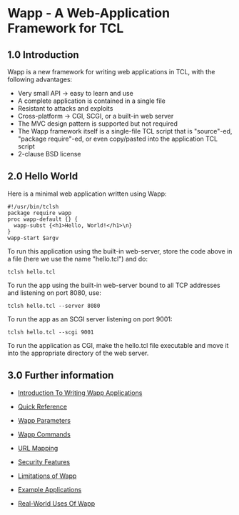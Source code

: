 Wapp - A Web-Application Framework for TCL
==========================================

1.0 Introduction
----------------

Wapp is a new framework for writing web applications in TCL,
with the following advantages:

  *   Very small API &rarr; easy to learn and use
  *   A complete application is contained in a single file
  *   Resistant to attacks and exploits
  *   Cross-platform &rarr; CGI, SCGI, or a built-in web server
  *   The MVC design pattern is supported but not required
  *   The Wapp framework itself is a  single-file TCL script
      that is "source"-ed, "package require"-ed, 
      or even copy/pasted into the application TCL script
  *   2-clause BSD license


2.0 Hello World
---------------

Here is a minimal web application written using Wapp:

>
    #!/usr/bin/tclsh
    package require wapp
    proc wapp-default {} {
      wapp-subst {<h1>Hello, World!</h1>\n}
    }
    wapp-start $argv

To run this application using the built-in web-server, store the code above
in a file (here we use the name "hello.tcl") and do:

>
    tclsh hello.tcl

To run the app using the built-in web-server bound to all TCP addresses
and listening on port 8080, use:

>
    tclsh hello.tcl --server 8080

To run the app as an SCGI server listening on port 9001:

>
    tclsh hello.tcl --scgi 9001

To run the application as CGI, make the hello.tcl file executable and
move it into the appropriate directory of the web server.

3.0 Further information
-----------------------

  *  [Introduction To Writing Wapp Applications](docs/intro.md)

  *  [Quick Reference](docs/quickref.md)

  *  [Wapp Parameters](docs/params.md)

  *  [Wapp Commands](docs/commands.md)

  *  [URL Mapping](docs/urlmapping.md)

  *  [Security Features](docs/security.md)

  *  [Limitations of Wapp](docs/limitations.md)

  *  [Example Applications](/file/examples)

  *  [Real-World Uses Of Wapp](docs/usageexamples.md)
